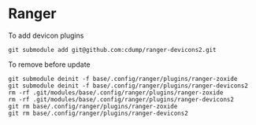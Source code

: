 # Ranger

To add devicon plugins

```shell
git submodule add git@github.com:cdump/ranger-devicons2.git
```

To remove before update

```shell
git submodule deinit -f base/.config/ranger/plugins/ranger-zoxide
git submodule deinit -f base/.config/ranger/plugins/ranger-devicons2
rm -rf .git/modules/base/.config/ranger/plugins/ranger-zoxide
rm -rf .git/modules/base/.config/ranger/plugins/ranger-devicons2
git rm base/.config/ranger/plugins/ranger-zoxide
git rm base/.config/ranger/plugins/ranger-devicons2
```
